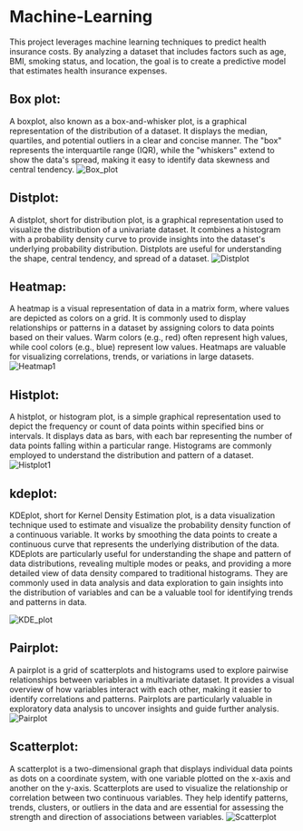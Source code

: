 # Machine-Learning
This project leverages machine learning techniques to predict health insurance costs. By analyzing a dataset that includes factors such as age, BMI, smoking status, and location, the goal is to create a predictive model that estimates health insurance expenses. 
## Box plot:
A boxplot, also known as a box-and-whisker plot, is a graphical representation of the distribution of a dataset. It displays the median, quartiles, and potential outliers in a clear and concise manner. The "box" represents the interquartile range (IQR), while the "whiskers" extend to show the data's spread, making it easy to identify data skewness and central tendency.
![Box_plot](https://github.com/Rutujasalunke12/Machine-Learning/assets/102023809/9528cd3f-1d41-49cb-8ea9-c4f1adfced3a)
## Distplot:
A distplot, short for distribution plot, is a graphical representation used to visualize the distribution of a univariate dataset. It combines a histogram with a probability density curve to provide insights into the dataset's underlying probability distribution. Distplots are useful for understanding the shape, central tendency, and spread of a dataset.
![Distplot](https://github.com/Rutujasalunke12/Machine-Learning/assets/102023809/7011e29a-b69d-4371-a07e-4b80743dc384)
## Heatmap:
A heatmap is a visual representation of data in a matrix form, where values are depicted as colors on a grid. It is commonly used to display relationships or patterns in a dataset by assigning colors to data points based on their values. Warm colors (e.g., red) often represent high values, while cool colors (e.g., blue) represent low values. Heatmaps are valuable for visualizing correlations, trends, or variations in large datasets.
![Heatmap1](https://github.com/Rutujasalunke12/Machine-Learning/assets/102023809/4033954a-0f9c-44f0-a660-51e1f7a34f95)
## Histplot:
A histplot, or histogram plot, is a simple graphical representation used to depict the frequency or count of data points within specified bins or intervals. It displays data as bars, with each bar representing the number of data points falling within a particular range. Histograms are commonly employed to understand the distribution and pattern of a dataset.
![Histplot1](https://github.com/Rutujasalunke12/Machine-Learning/assets/102023809/a443639c-3e24-40d1-a708-a4ca0dbe97df)
## kdeplot:
KDEplot, short for Kernel Density Estimation plot, is a data visualization technique used to estimate and visualize the probability density function of a continuous variable. It works by smoothing the data points to create a continuous curve that represents the underlying distribution of the data. KDEplots are particularly useful for understanding the shape and pattern of data distributions, revealing multiple modes or peaks, and providing a more detailed view of data density compared to traditional histograms. They are commonly used in data analysis and data exploration to gain insights into the distribution of variables and can be a valuable tool for identifying trends and patterns in data.

![KDE_plot](https://github.com/Rutujasalunke12/Machine-Learning/assets/102023809/c13d9467-efdf-4468-8934-0ed6163f16bf)
## Pairplot:
A pairplot is a grid of scatterplots and histograms used to explore pairwise relationships between variables in a multivariate dataset. It provides a visual overview of how variables interact with each other, making it easier to identify correlations and patterns. Pairplots are particularly valuable in exploratory data analysis to uncover insights and guide further analysis.
![Pairplot](https://github.com/Rutujasalunke12/Machine-Learning/assets/102023809/e83e556e-2d34-4a29-a2cf-b08b0a43717b)
## Scatterplot:
A scatterplot is a two-dimensional graph that displays individual data points as dots on a coordinate system, with one variable plotted on the x-axis and another on the y-axis. Scatterplots are used to visualize the relationship or correlation between two continuous variables. They help identify patterns, trends, clusters, or outliers in the data and are essential for assessing the strength and direction of associations between variables.
![Scatterplot](https://github.com/Rutujasalunke12/Machine-Learning/assets/102023809/dbfff2ea-6d81-4dde-842d-f0968c931d14)







